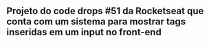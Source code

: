 ## Projeto do code drops #51 da Rocketseat que conta com um sistema para mostrar tags inseridas em um input no front-end
